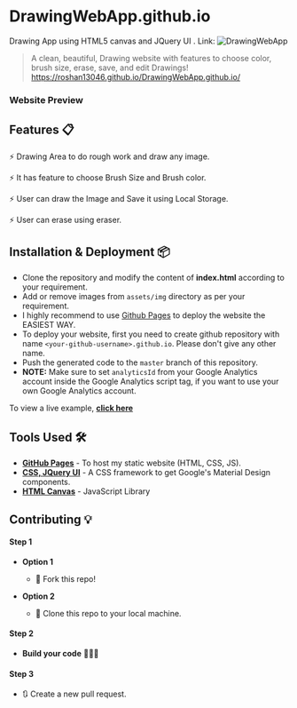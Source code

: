 # DrawingWebApp.github.io
Drawing App using HTML5 canvas and JQuery UI . Link:
![DrawingWebApp](https://user-images.githubusercontent.com/55108788/98785293-62cca980-2422-11eb-8868-e4cb455c1577.png)
> A clean, beautiful, Drawing website with features to choose color, brush size, erase, save, and edit Drawings!
https://roshan13046.github.io/DrawingWebApp.github.io/
### Website Preview

## Features 📋

⚡️ Drawing Area to do rough work and draw any image.

⚡️ It has feature to choose Brush Size and Brush color.

⚡️ User can draw the Image and Save it using Local Storage.

⚡️ User can erase using eraser.

## Installation & Deployment 📦
- Clone the repository and modify the content of <b>index.html</b> according to your requirement.
- Add or remove images from `assets/img` directory as per your requirement.
- I highly recommend to use [Github Pages](https://create-react-app.dev/docs/deployment/#github-pages) to deploy the website the EASIEST WAY.
- To deploy your website, first you need to create github repository with name `<your-github-username>.github.io`. Please don't give any other name.
- Push the generated code to the `master` branch of this repository.
- <b>NOTE:</b> Make sure to set `analyticsId` from your Google Analytics account inside the Google Analytics script tag, if you want to use your own Google Analytics account.

To view a live example, **[click here](https://roshan13046.github.io/DrawingWebApp.github.io/)**

## Tools Used 🛠️
* [<b>GitHub Pages</b>](https://create-react-app.dev/docs/deployment/#github-pages) - To host my static website (HTML, CSS, JS).
* [<b>CSS, JQuery UI</b>](https://materializecss.com/) - A CSS framework to get Google's Material Design components.
* [<b>HTML Canvas</b>](https://mattboldt.com/demos/typed-js/) - JavaScript Library

## Contributing 💡
#### Step 1

- **Option 1**
    - 🍴 Fork this repo!

- **Option 2**
    - 👯 Clone this repo to your local machine.


#### Step 2

- **Build your code** 🔨🔨🔨

#### Step 3

- 🔃 Create a new pull request.


